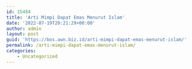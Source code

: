 ```yaml
---
id: 15484
title: 'Arti Mimpi Dapat Emas Menurut Islam'
date: '2022-07-19T20:21:29+00:00'
author: admin
layout: post
guid: 'https://bos.awn.biz.id/arti-mimpi-dapat-emas-menurut-islam/'
permalink: /arti-mimpi-dapat-emas-menurut-islam/
categories:
    - Uncategorized
---
```


